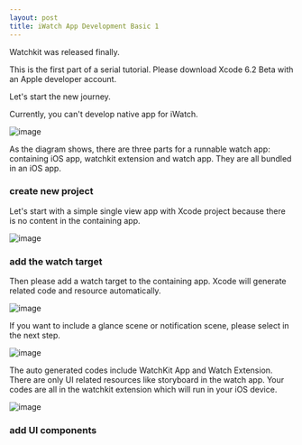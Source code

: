```yaml
---
layout: post
title: iWatch App Development Basic 1
---
```


Watchkit was released finally.

This is the first part of a serial tutorial.
Please download Xcode 6.2 Beta with an Apple developer account.

Let's start the new journey.

Currently, you can't develop native app for iWatch.

![image](http://nilstack.github.io/public/image/target_structure_2x.png)

As the diagram shows, there are three parts for a runnable watch app: containing iOS app, watchkit extension and watch app. They are all bundled in an iOS app.

### create new project

Let's start with a simple single view app with Xcode project because there is no content in the containing app.

![image](http://nilstack.github.io/public/image/create_new_project.png)


### add the watch target

Then please add a watch target to the containing app. Xcode will generate related code and resource automatically.

![image](http://nilstack.github.io/public/image/add_watch_target.png)

If you want to include a glance scene or notification scene, please select in the next step.

![image](http://nilstack.github.io/public/image/check_glance_and_notification.png)

The auto generated codes include WatchKit App and Watch  Extension. There are only UI related resources like storyboard in the watch app. Your codes are all in the watchkit extension which will run in your iOS device.

![image](http://nilstack.github.io/public/image/auto_generated_codes.png)

### add UI components








 

